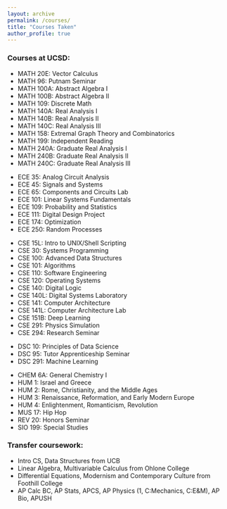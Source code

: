 ```yaml
---
layout: archive
permalink: /courses/
title: "Courses Taken"
author_profile: true
---
```


### Courses at UCSD:

- MATH 20E: Vector Calculus
- MATH 96: Putnam Seminar
- MATH 100A: Abstract Algebra I
- MATH 100B: Abstract Algebra II
- MATH 109: Discrete Math
- MATH 140A: Real Analysis I
- MATH 140B: Real Analysis II
- MATH 140C: Real Analysis III
- MATH 158: Extremal Graph Theory and Combinatorics
- MATH 199: Independent Reading
- MATH 240A: Graduate Real Analysis I
- MATH 240B: Graduate Real Analysis II
- MATH 240C: Graduate Real Analysis III

<!-- -->

- ECE 35: Analog Circuit Analysis
- ECE 45: Signals and Systems
- ECE 65: Components and Circuits Lab
- ECE 101: Linear Systems Fundamentals
- ECE 109: Probability and Statistics
- ECE 111: Digital Design Project
- ECE 174: Optimization
- ECE 250: Random Processes

<!-- -->

- CSE 15L: Intro to UNIX/Shell Scripting
- CSE 30: Systems Programming
- CSE 100: Advanced Data Structures
- CSE 101: Algorithms
- CSE 110: Software Engineering
- CSE 120: Operating Systems
- CSE 140: Digital Logic
- CSE 140L: Digital Systems Laboratory
- CSE 141: Computer Architecture
- CSE 141L: Computer Architecture Lab
- CSE 151B: Deep Learning
- CSE 291: Physics Simulation
- CSE 294: Research Seminar

<!-- -->

- DSC 10: Principles of Data Science
- DSC 95: Tutor Apprenticeship Seminar
- DSC 291: Machine Learning

<!-- -->

- CHEM 6A: General Chemistry I
- HUM 1: Israel and Greece
- HUM 2: Rome, Christianity, and the Middle Ages
- HUM 3: Renaissance, Reformation, and Early Modern Europe
- HUM 4: Enlightenment, Romanticism, Revolution
- MUS 17: Hip Hop
- REV 20: Honors Seminar
- SIO 199: Special Studies

<!-- -->

### Transfer coursework:

- Intro CS, Data Structures from UCB
- Linear Algebra, Multivariable Calculus from Ohlone College
- Differential Equations, Modernism and Contemporary Culture from Foothill College
- AP Calc BC, AP Stats, APCS, AP Physics (1, C:Mechanics, C:E&M), AP Bio, APUSH
